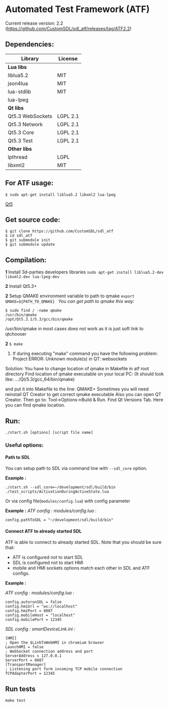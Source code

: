 # Automated Test Framework (ATF)
Current release version: 2.2 (https://github.com/CustomSDL/sdl_atf/releases/tag/ATF2.2)

## Dependencies:
Library            | License
------------------ | -------------
**Lua libs**       |
liblua5.2          | MIT
json4lua           | MIT
lua-stdlib         | MIT
lua-lpeg           |
**Qt libs**        |
Qt5.3 WebSockets   | LGPL 2.1
Qt5.3 Network      | LGPL 2.1
Qt5.3 Core         | LGPL 2.1
Qt5.3 Test         | LGPL 2.1
**Other libs**     |
lpthread           | LGPL
libxml2            | MIT

## For ATF usage:
```$ sudo apt-get install liblua5.2 libxml2 lua-lpeg```

[Qt5](https://download.qt.io/archive/qt/5.3/5.3.1/)

## Get source code:
```
$ git clone https://github.com/CustomSDL/sdl_atf
$ cd sdl_atf
$ git submodule init
$ git submodule update
```
## Compilation:
**1** Install 3d-parties developers libraries
```sudo apt-get install liblua5.2-dev libxml2-dev lua-lpeg-dev```

**2** Install Qt5.3+

**2** Setup QMAKE environment variable to path to qmake
```export QMAKE=${PATH_TO_QMAKE} ```
*You can get path to qmake this way:*
```
$ sudo find / -name qmake
/usr/bin/qmake
/opt/Qt5.3.1/5.3/gcc/bin/qmake
```
/usr/bin/qmake in most cases does not work as it is just soft link to qtchooser

**2**  ```$ make```

 1) If during executing "make" command you have the following problem:
   Project ERROR: Unknown module(s) in QT: websockets

   Solution:
   You have to change location of qmake in Makefile in atf root directory
   Find location of qmake executable on your local PC:
   (It should look like: .../Qt/5.3/gcc_64/bin/qmake)

   and put it into Makefile to the line:
   QMAKE=<your path to qmake>
   Sometimes you will need reinstall QT Creator to get correct qmake executable
   Also you can open QT Creator. Then go to: Tool->Options->Build & Run. Find Qt Versions Tab.
   Here you can find qmake location.

## Run:
``` ./start.sh [options] [script file name] ```

### Useful options:
#### Path to SDL
You can setup path to SDL via command line with ```--sdl_core``` option.

**Example :**
```
./start.sh --sdl_core=~/development/sdl/build/bin ./test_scripts/ActivationDuringActiveState.lua
```

Or via config file(```modules/config.lua```) with config parameter

**Example :**
*ATF config : modules/config.lua :*
```
config.pathToSDL = "~/development/sdl/build/bin"
```

#### Connect ATF to already started SDL
ATF is able to connect to already started SDL.
Note that you should be sure that:
 - ATF is configured not to start SDL
 - SDL is configured not to start HMI
 - mobile and HMI sockets options match each other in SDL and ATF configs.

**Example :**

*ATF config : modules/config.lua :*
```
config.autorunSDL = false
config.hmiUrl = "ws://localhost"
config.hmiPort = 8087
config.mobileHost = "localhost"
config.mobilePort = 12345
```

*SDL config : smartDeviceLink.ini :*
```
[HMI]
; Open the $LinkToWebHMI in chromium browser
LaunchHMI = false
; WebSocket connection address and port
ServerAddress = 127.0.0.1
ServerPort = 8087
[TransportManager]
; Listening port form incoming TCP mobile connection
TCPAdapterPort = 12345
```

## Run tests
``` make test ```
